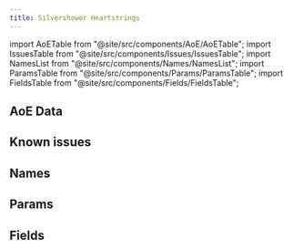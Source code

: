 ```yaml
---
title: Silvershower Heartstrings
---
```


import AoETable from "@site/src/components/AoE/AoETable";
import IssuesTable from "@site/src/components/Issues/IssuesTable";
import NamesList from "@site/src/components/Names/NamesList";
import ParamsTable from "@site/src/components/Params/ParamsTable";
import FieldsTable from "@site/src/components/Fields/FieldsTable";

## AoE Data

<AoETable item_key="heartstrings" data_src="weapon" />

## Known issues

<IssuesTable item_key="heartstrings" data_src="weapon" />

## Names

<NamesList item_key="heartstrings" data_src="weapon" />

## Params

<ParamsTable item_key="heartstrings" data_src="weapon" />

## Fields

<FieldsTable item_key="heartstrings" data_src="weapon" />
